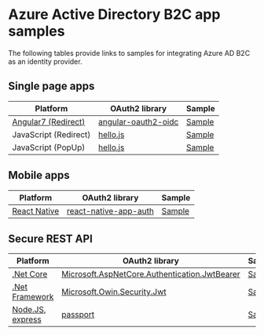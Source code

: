 # Azure Active Directory B2C app samples

The following tables provide links to samples for integrating Azure AD B2C as an identity provider.

## Single page apps

|Platform|OAuth2 library|Sample|
|----|----|----|
| [Angular7 (Redirect)](https://angular.io/)|[angular-oauth2-oidc](https://www.npmjs.com/package/angular-oauth2-oidc) | [Sample](apps/spa-angular-oauth2-oidc)
| JavaScript (Redirect)|[hello.js](https://github.com/MrSwitch/hello.js/) | [Sample](apps/spa/javascript-hellojs-singlepageapp)
| JavaScript (PopUp)|[hello.js](https://github.com/MrSwitch/hello.js/) | [Sample](apps/spa-javascript-hellojs-singlepageapp-popup)

## Mobile apps

|Platform|OAuth2 library|Sample|
|----|----|----|
| [React Native](https://facebook.github.io/react-native/docs/getting-started)|[react-native-app-auth](https://github.com/FormidableLabs/react-native-app-auth) | [Sample](apps/mobile-react-native-ios-android-appauth)


## Secure REST API 

|Platform|OAuth2 library|Sample|
|----|----|----|
|[.Net Core](https://docs.microsoft.com/en-us/aspnet/core/web-api/?view=aspnetcore-3.0)| [Microsoft.AspNetCore.Authentication.JwtBearer](https://www.nuget.org/packages/Microsoft.AspNetCore.Authentication.JwtBearer/)| [Sample](apps/rest-api-dotnet-core)|
|[.Net Framework](https://docs.microsoft.com/en-us/aspnet/web-api/)| [Microsoft.Owin.Security.Jwt](https://www.nuget.org/packages/Microsoft.Owin.Security.Jwt) |[Sample](apps/rest-api-dotnet-fw-owin)|
|[Node.JS](https://nodejs.org/en/), [express](https://www.npmjs.com/package/express)|[passport](https://www.npmjs.com/package/passport)|[Sample](apps/rest-api-node-js)|
